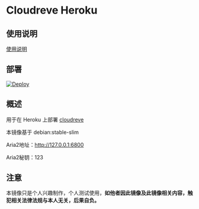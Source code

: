# Cloudreve Heroku

## 使用说明
[使用说明](https://www.itansuo.info/444)

## 部署

[![Deploy](https://www.herokucdn.com/deploy/button.svg)](https://dashboard.heroku.com/new?template=https://github.com/ifuaer/cloudreve-heroku)

## 概述

用于在 Heroku 上部署 [cloudreve](https://cloudreve.org/)

本镜像基于 debian:stable-slim

Aria2地址：http://127.0.0.1:6800

Aria2秘钥：123

## 注意

本镜像只是个人兴趣制作，个人测试使用，**如他者因此镜像及此镜像相关内容，触犯相关法律法规与本人无关，后果自负。**
